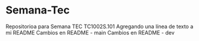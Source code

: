 # Semana-Tec
Repositorioa para Semana TEC TC1002S.101
Agregando una línea de texto a mi README
Cambios en README - main
Cambios en README - dev
